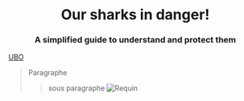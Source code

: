 <div align="center">
  
# Our sharks in danger!
### A simplified guide to understand and protect them
</div>

[UBO](https://ent.univ-brest.fr)
> Paragraphe
>> sous paragraphe
![Requin](https://i.pinimg.com/1200x/3f/65/60/3f65608e1268cbf86dd4edd7ba3b4968.jpg)
